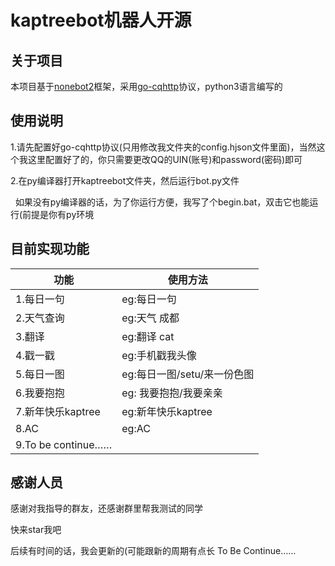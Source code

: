 # kaptreebot机器人开源

## 关于项目

本项目基于[nonebot2](https://v2.nonebot.dev/)框架，采用[go-cqhttp](https://github.com/Mrs4s/go-cqhttp)协议，python3语言编写的

## 使用说明
1.请先配置好go-cqhttp协议(只用修改我文件夹的config.hjson文件里面)，当然这个我这里配置好了的，你只需要更改QQ的UIN(账号)和password(密码)即可
&nbsp;

2.在py编译器打开kaptreebot文件夹，然后运行bot.py文件

&nbsp;
如果没有py编译器的话，为了你运行方便，我写了个begin.bat，双击它也能运行(前提是你有py环境

## 目前实现功能
|功能                   |使用方法
--|--
|1.每日一句             |eg:每日一句
|2.天气查询             |eg:天气 成都
|3.翻译                |eg:翻译 cat
|4.戳一戳               |eg:手机戳我头像
|5.每日一图             |eg:每日一图/setu/来一份色图
|6.我要抱抱             |eg: 我要抱抱/我要亲亲
|7.新年快乐kaptree      |eg:新年快乐kaptree
|8.AC                  |eg:AC
|9.To be continue……    |

## 感谢人员
感谢对我指导的群友，还感谢群里帮我测试的同学

快来star我吧

后续有时间的话，我会更新的(可能跟新的周期有点长 To Be Continue……
